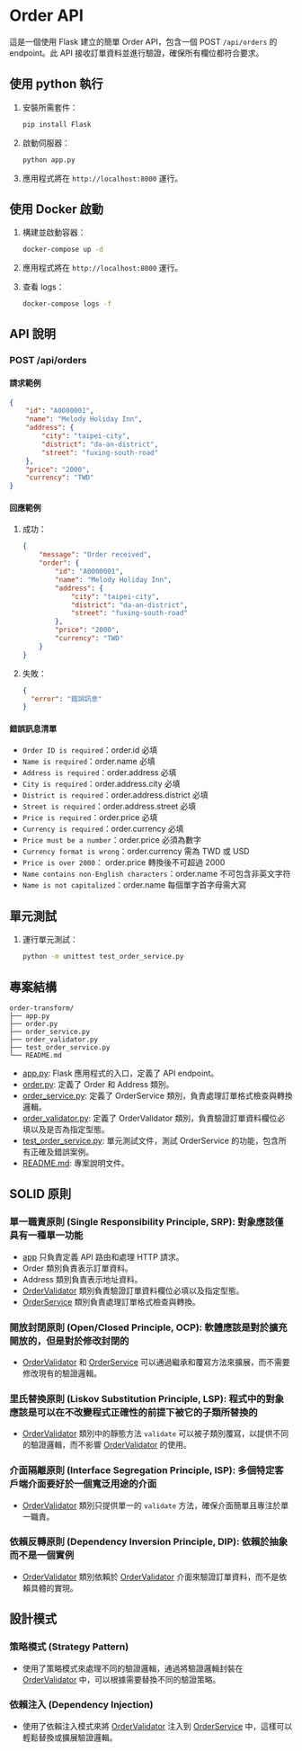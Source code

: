 # Order API

這是一個使用 Flask 建立的簡單 Order API，包含一個 POST `/api/orders` 的 endpoint。此 API 接收訂單資料並進行驗證，確保所有欄位都符合要求。

## 使用 python 執行

1. 安裝所需套件：
    ```sh
    pip install Flask
    ```

2. 啟動伺服器：
    ```sh
    python app.py
    ```
3. 應用程式將在 `http://localhost:8000` 運行。

## 使用 Docker 啟動

1. 構建並啟動容器：
    ```sh
    docker-compose up -d
    ```

2. 應用程式將在 `http://localhost:8000` 運行。

3. 查看 logs：
    ```sh
    docker-compose logs -f 
    ```

## API 說明

### POST /api/orders

#### 請求範例
```json
{
    "id": "A0000001",
    "name": "Melody Holiday Inn",
    "address": {
        "city": "taipei-city",
        "district": "da-an-district",
        "street": "fuxing-south-road"
    },
    "price": "2000",
    "currency": "TWD"
}
```

#### 回應範例
1. 成功：
    ```json
    {
        "message": "Order received",
        "order": {
            "id": "A0000001",
            "name": "Melody Holiday Inn",
            "address": {
                "city": "taipei-city",
                "district": "da-an-district",
                "street": "fuxing-south-road"
            },
            "price": "2000",
            "currency": "TWD"
        }
    }
    ```

2. 失敗：
    ```json
    {
      "error": "錯誤訊息"
    }
    ```

#### 錯誤訊息清單

- `Order ID is required`：order.id 必填
- `Name is required`：order.name 必填
- `Address is required`：order.address 必填
- `City is required`：order.address.city 必填
- `District is required`：order.address.district 必填
- `Street is required`：order.address.street 必填
- `Price is required`：order.price 必填
- `Currency is required`：order.currency 必填
- `Price must be a number`：order.price 必須為數字
- `Currency format is wrong`：order.currency 需為 TWD 或 USD
- `Price is over 2000`： order.price 轉換後不可超過 2000
- `Name contains non-English characters`：order.name 不可包含非英文字符
- `Name is not capitalized`：order.name 每個單字首字母需大寫

## 單元測試
1. 運行單元測試：
    ```sh
    python -m unittest test_order_service.py
    ```

## 專案結構
```
order-transform/
├── app.py
├── order.py
├── order_service.py
├── order_validator.py
├── test_order_service.py
└── README.md
```
- [app.py](app.py): Flask 應用程式的入口，定義了 API endpoint。
- [order.py](order.py): 定義了 Order 和 Address 類別。
- [order_service.py](order_service.py): 定義了 OrderService 類別，負責處理訂單格式檢查與轉換邏輯。
- [order_validator.py](order_validator.py): 定義了 OrderValidator 類別，負責驗證訂單資料欄位必填以及是否為指定型態。
- [test_order_service.py](test_order_service.py): 單元測試文件，測試 OrderService 的功能，包含所有正確及錯誤案例。
- [README.md](README.md): 專案說明文件。

## SOLID 原則
### 單一職責原則 (Single Responsibility Principle, SRP): 對象應該僅具有一種單一功能
- [app](app.py) 只負責定義 API 路由和處理 HTTP 請求。
- Order 類別負責表示訂單資料。
- Address 類別負責表示地址資料。
- [OrderValidator](order_validator.py) 類別負責驗證訂單資料欄位必填以及指定型態。
- [OrderService](order_service.py) 類別負責處理訂單格式檢查與轉換。

### 開放封閉原則 (Open/Closed Principle, OCP): 軟體應該是對於擴充開放的，但是對於修改封閉的
- [OrderValidator](order_validator.py) 和 [OrderService](order_service.py) 可以通過繼承和覆寫方法來擴展，而不需要修改現有的驗證邏輯。

### 里氏替換原則 (Liskov Substitution Principle, LSP): 程式中的對象應該是可以在不改變程式正確性的前提下被它的子類所替換的
- [OrderValidator](order_validator.py) 類別中的靜態方法 `validate` 可以被子類別覆寫，以提供不同的驗證邏輯，而不影響 [OrderValidator](order_validator.py) 的使用。

### 介面隔離原則 (Interface Segregation Principle, ISP): 多個特定客戶端介面要好於一個寬泛用途的介面
- [OrderValidator](order_validator.py) 類別只提供單一的 `validate` 方法，確保介面簡單且專注於單一職責。

### 依賴反轉原則 (Dependency Inversion Principle, DIP): 依賴於抽象而不是一個實例
- [OrderValidator](order_validator.py) 類別依賴於 [OrderValidator](order_validator.py) 介面來驗證訂單資料，而不是依賴具體的實現。

## 設計模式
### 策略模式 (Strategy Pattern) 
- 使用了策略模式來處理不同的驗證邏輯，通過將驗證邏輯封裝在 [OrderValidator](order_validator.py) 中，可以根據需要替換不同的驗證策略。

### 依賴注入 (Dependency Injection) 
- 使用了依賴注入模式來將 [OrderValidator](order_validator.py) 注入到 [OrderService](order_service.py) 中，這樣可以輕鬆替換或擴展驗證邏輯。
